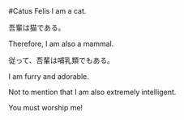 <link href="https://raw.github.com/simonlc/Markdown-CSS/master/markdown.css" rel="stylesheet"></link>
#Catus Felis
I am a cat.  

吾輩は猫である。  

Therefore, I am also a mammal.    

従って、吾輩は哺乳類でもある。    

I am furry and adorable.    

Not to mention that I am also extremely intelligent.    

You must worship me!  
